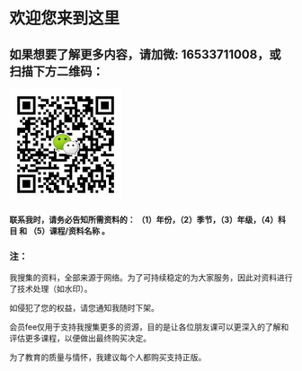 # 欢迎您来到这里

## 如果想要了解更多内容，请加微: __16533711008__，或扫描下方二维码：
![zhishi996](https://github.com/zhishi996/zhishi996.github.io/blob/master/wx-min.jpg)

#### 联系我时，请务必告知所需资料的： （1）年份，（2）季节，（3）年级，（4）科目 和 （5）课程/资料名称 。 

###  注：

 我搜集的资料，全部来源于网络。为了可持续稳定的为大家服务，因此对资料进行了技术处理（如水印）。 

 如侵犯了您的权益，请您通知我随时下架。
 
 会员fee仅用于支持我搜集更多的资源，目的是让各位朋友课可以更深入的了解和评估更多课程，以便做出最终购买决定。
 
 为了教育的质量与情怀，我建议每个人都购买支持正版。

